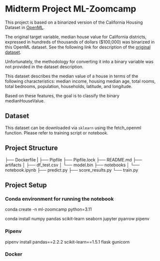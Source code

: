# Midterm Project ML-Zoomcamp

This project is based on a binarized version of the California Housing Dataset in [OpenML](https://www.openml.org/search?type=data&status=active&id=45578&sort=runs).

The original target variable, median house value for California districts, expressed in hundreds of thousands of dollars ($100,000) was binarized in this OpenML dataset. See the following link for description of the [original dataset](https://inria.github.io/scikit-learn-mooc/python_scripts/datasets_california_housing.html).

Unfortunately, the methodology for converting it into a binary variable was not provided in the dataset description.

This dataset describes the median value of a house in terms of the following characteristics: median income, housing median age, total rooms, total bedrooms, population, households, latitude, and longitude.

Based on these features, the goal is to classify the binary medianHouseValue.


## Dataset

This dataset can be downloaded via `sklearn` using the fetch_openml function. Please refer to training script or notebook.

## Project Structure

├── Dockerfile
|
├── Pipfile
├── Pipfile.lock
├── README.md
├── artifacts
│   ├── df_test.csv
│   └── model.bin
├── notebooks
│   └── notebook.ipynb
├── predict.py
├── score_results.py
└── train.py

## Project Setup

### Conda environment for running the notebook

conda create -n ml-zoomcamp python=3.11

conda install numpy pandas scikit-learn seaborn jupyter pyarrow pipenv


### Pipenv

pipenv install pandas==2.2.2 scikit-learn==1.5.1 flask gunicorn

### Docker
